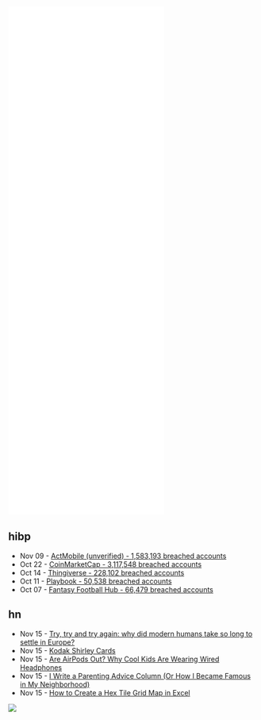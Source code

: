 ![Metrics](https://raw.githubusercontent.com/phixion/phixion/master/metrics.svg)

## hibp

<!--
for https://github.com/phixion/phixion/blob/main/.github/workflows/feeds.yml
-->
<!--START_SECTION:haveibeenpwnd-->
- Nov 09 - [ActMobile (unverified) - 1,583,193 breached accounts](https://haveibeenpwned.com/PwnedWebsites#ActMobile)
- Oct 22 - [CoinMarketCap - 3,117,548 breached accounts](https://haveibeenpwned.com/PwnedWebsites#CoinMarketCap)
- Oct 14 - [Thingiverse - 228,102 breached accounts](https://haveibeenpwned.com/PwnedWebsites#Thingiverse)
- Oct 11 - [Playbook - 50,538 breached accounts](https://haveibeenpwned.com/PwnedWebsites#Playbook)
- Oct 07 - [Fantasy Football Hub - 66,479 breached accounts](https://haveibeenpwned.com/PwnedWebsites#FantasyFootballHub)
<!--END_SECTION:haveibeenpwnd-->

## hn

<!--
for https://github.com/phixion/phixion/blob/main/.github/workflows/feeds.yml
-->
<!--START_SECTION:hn-->
- Nov 15 - [Try, try and try again: why did modern humans take so long to settle in Europe?](https://www.theguardian.com/science/2021/nov/14/try-try-and-try-again-why-did-modern-humans-take-so-long-to-settle-in-europe)
- Nov 15 - [Kodak Shirley Cards](https://99percentinvisible.org/episode/shirley-cards/)
- Nov 15 - [Are AirPods Out? Why Cool Kids Are Wearing Wired Headphones](https://www.wsj.com/articles/are-airpods-out-why-cool-kids-are-wearing-wired-headphones-11636753407)
- Nov 15 - [I Write a Parenting Advice Column (Or How I Became Famous in My Neighborhood)](https://tedgioia.substack.com/p/i-write-a-parenting-advice-column)
- Nov 15 - [How to Create a Hex Tile Grid Map in Excel](https://simplexct.com/how-to-create-a-hex-tile-grid-map-in-excel)
<!--END_SECTION:hn-->

<!--
for https://yhype.me
-->
![](https://hit.yhype.me/github/profile?user_id=13013670)

